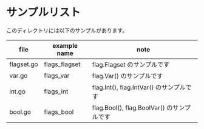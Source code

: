 # サンプルリスト

このディレクトリには以下のサンプルがあります。

| file       | example name  | note                                       |
| ---------- | ------------- | ------------------------------------------ |
| flagset.go | flags_flagset | flag.Flagset のサンプルです                |
| var.go     | flags_var     | flag.Var() のサンプルです                  |
| int.go     | flags_int     | flag.Int(), flag.IntVar() のサンプルです   |
| bool.go    | flags_bool    | flag.Bool(), flag.BoolVar() のサンプルです |
